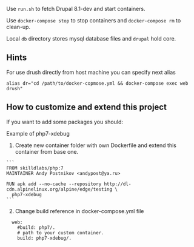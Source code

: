 Use `run.sh` to fetch Drupal 8.1-dev and start containers.

Use `docker-compose stop` to stop containers and `docker-compose rm` to clean-up.

Local `db` directory stores mysql database files and `drupal` hold core.

  ## Hints

  For use drush directly from host machine you can specify next alias

  ```alias dr="cd /path/to/docker-copmose.yml && docker-compose exec web drush"```

  ## How to customize and extend this project

  If you want to add some packages you should:

  Example of php7-xdebug

  1) Create new container folder
  with own Dockerfile and extend this container from base one.

    ```
    FROM skilldlabs/php:7
    MAINTAINER Andy Postnikov <andypost@ya.ru>

    RUN apk add --no-cache --repository http://dl-cdn.alpinelinux.org/alpine/edge/testing \
      php7-xdebug
    ```

  2) Change build reference in docker-compose.yml file

  ```
    web:
      #build: php7/.
      # path to your custom container.
      build: php7-xdebug/.
  ```
